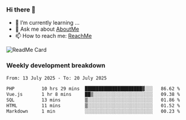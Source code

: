 ### Hi there 👋

- 🌱 I’m currently learning ...
- 💬 Ask me about [AboutMe](https://www.itzcy.com/about)
- 📫 How to reach me: [ReachMe](https://www.itzcy.com/about)

![ReadMe Card](https://github-readme-stats-ten-gilt.vercel.app/api?username=SuperChenYun&show_icons=true&title_color=fff&icon_color=79ff97&text_color=9f9f9f&bg_color=151515&hide_border=true)

### Weekly development breakdown
<!--START_SECTION:waka-->

```txt
From: 13 July 2025 - To: 20 July 2025

PHP          10 hrs 29 mins  █████████████████████▓░░░   86.62 %
Vue.js       1 hr 8 mins     ██▒░░░░░░░░░░░░░░░░░░░░░░   09.38 %
SQL          13 mins         ▒░░░░░░░░░░░░░░░░░░░░░░░░   01.86 %
HTML         11 mins         ▒░░░░░░░░░░░░░░░░░░░░░░░░   01.52 %
Markdown     1 min           ░░░░░░░░░░░░░░░░░░░░░░░░░   00.23 %
```

<!--END_SECTION:waka-->

